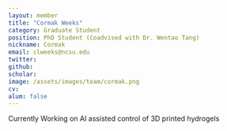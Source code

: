 ```yaml
---
layout: member
title: "Cormak Weeks"
category: Graduate Student
position: PhD Student (Coadvised with Dr. Wentao Tang)
nickname: Cormak
email: clweeks@ncsu.edu
twitter: 
github: 
scholar: 
image: /assets/images/team/cormak.png
cv: 
alum: false
---
```


Currently Working on AI assisted control of 3D printed hydrogels 